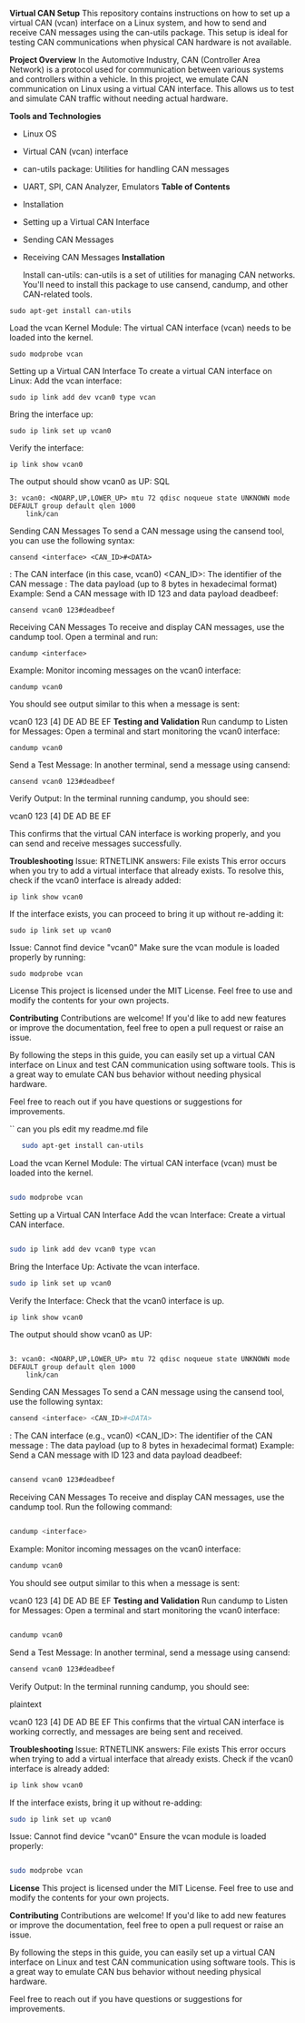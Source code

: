 **Virtual CAN Setup**
This repository contains instructions on how to set up a virtual CAN (vcan) interface on a Linux system, and how to send and receive CAN messages using the can-utils package. This setup is ideal for testing CAN communications when physical CAN hardware is not available.

**Project Overview**
In the Automotive Industry, CAN (Controller Area Network) is a protocol used for communication between various systems and controllers within a vehicle. In this project, we emulate CAN communication on Linux using a virtual CAN interface. This allows us to test and simulate CAN traffic without needing actual hardware.

**Tools and Technologies**
- Linux OS
- Virtual CAN (vcan) interface
- can-utils package: Utilities for handling CAN messages
- UART, SPI, CAN Analyzer, Emulators
**Table of Contents**
- Installation
- Setting up a Virtual CAN Interface
- Sending CAN Messages
- Receiving CAN Messages
**Installation**

  Install can-utils: can-utils is a set of utilities for managing CAN networks. You'll need to install this package to use cansend, candump, and other CAN-related tools.
```
sudo apt-get install can-utils

```
Load the vcan Kernel Module: The virtual CAN interface (vcan) needs to be loaded into the kernel.

```
sudo modprobe vcan
```
Setting up a Virtual CAN Interface
To create a virtual CAN interface on Linux:
Add the vcan interface:
```
sudo ip link add dev vcan0 type vcan

```
Bring the interface up:
```
sudo ip link set up vcan0
```
Verify the interface:
```
ip link show vcan0
```
The output should show vcan0 as UP:
SQL
```
3: vcan0: <NOARP,UP,LOWER_UP> mtu 72 qdisc noqueue state UNKNOWN mode DEFAULT group default qlen 1000
    link/can
````
Sending CAN Messages
To send a CAN message using the cansend tool, you can use the following syntax:
```
cansend <interface> <CAN_ID>#<DATA>
```
<interface>: The CAN interface (in this case, vcan0)
<CAN_ID>: The identifier of the CAN message
<DATA>: The data payload (up to 8 bytes in hexadecimal format)
Example:
Send a CAN message with ID 123 and data payload deadbeef:
```
cansend vcan0 123#deadbeef

```
Receiving CAN Messages
To receive and display CAN messages, use the candump tool. Open a terminal and run:

```
candump <interface>
```
Example:
Monitor incoming messages on the vcan0 interface:
```
candump vcan0
```
You should see output similar to this when a message is sent:
 
  vcan0  123   [4]  DE AD BE EF
**Testing and Validation**
Run candump to Listen for Messages: Open a terminal and start monitoring the vcan0 interface:
```
candump vcan0
```
Send a Test Message: In another terminal, send a message using cansend:
```
cansend vcan0 123#deadbeef
```
Verify Output: In the terminal running candump, you should see:

vcan0  123   [4]  DE AD BE EF

This confirms that the virtual CAN interface is working properly, and you can send and receive messages successfully.

**Troubleshooting**
Issue: RTNETLINK answers: File exists
This error occurs when you try to add a virtual interface that already exists. To resolve this, check if the vcan0 interface is already added:
```
ip link show vcan0
```
If the interface exists, you can proceed to bring it up without re-adding it:
```
sudo ip link set up vcan0
```
Issue: Cannot find device "vcan0"
Make sure the vcan module is loaded properly by running:
```
sudo modprobe vcan
```
License
This project is licensed under the MIT License. Feel free to use and modify the contents for your own projects.

**Contributing**
Contributions are welcome! If you'd like to add new features or improve the documentation, feel free to open a pull request or raise an issue.

By following the steps in this guide, you can easily set up a virtual CAN interface on Linux and test CAN communication using software tools. This is a great way to emulate CAN bus behavior without needing physical hardware.

Feel free to reach out if you have questions or suggestions for improvements.

`` can you pls edit my readme.md file
```bash
   sudo apt-get install can-utils
```
Load the vcan Kernel Module: The virtual CAN interface (vcan) must be loaded into the kernel.
```bash

sudo modprobe vcan
```
Setting up a Virtual CAN Interface
Add the vcan Interface: Create a virtual CAN interface.

```bash

sudo ip link add dev vcan0 type vcan
```
Bring the Interface Up: Activate the vcan interface.

```bash
sudo ip link set up vcan0
```
Verify the Interface: Check that the vcan0 interface is up.

```bash
ip link show vcan0
```
The output should show vcan0 as UP:

```plaintext

3: vcan0: <NOARP,UP,LOWER_UP> mtu 72 qdisc noqueue state UNKNOWN mode DEFAULT group default qlen 1000
    link/can
```
Sending CAN Messages
To send a CAN message using the cansend tool, use the following syntax:

```bash
cansend <interface> <CAN_ID>#<DATA>
```
<interface>: The CAN interface (e.g., vcan0)
<CAN_ID>: The identifier of the CAN message
<DATA>: The data payload (up to 8 bytes in hexadecimal format)
Example: Send a CAN message with ID 123 and data payload deadbeef:

```bash

cansend vcan0 123#deadbeef
```
Receiving CAN Messages
To receive and display CAN messages, use the candump tool. Run the following command:

```bash

candump <interface>
```
Example: Monitor incoming messages on the vcan0 interface:

```bash
candump vcan0
```
You should see output similar to this when a message is sent:

vcan0  123   [4]  DE AD BE EF
**Testing and Validation** 
Run candump to Listen for Messages: Open a terminal and start monitoring the vcan0 interface:

```bash

candump vcan0
```
Send a Test Message: In another terminal, send a message using cansend:

```bash
cansend vcan0 123#deadbeef
```
Verify Output: In the terminal running candump, you should see:

plaintext

vcan0  123   [4]  DE AD BE EF
This confirms that the virtual CAN interface is working correctly, and messages are being sent and received.

**Troubleshooting** 
Issue: RTNETLINK answers: File exists
This error occurs when trying to add a virtual interface that already exists. Check if the vcan0 interface is already added:

```bash
ip link show vcan0
```
If the interface exists, bring it up without re-adding:

```bash
sudo ip link set up vcan0
```
Issue: Cannot find device "vcan0"
Ensure the vcan module is loaded properly:

```bash

sudo modprobe vcan
```
**License**
This project is licensed under the MIT License. Feel free to use and modify the contents for your own projects.

**Contributing**
Contributions are welcome! If you'd like to add new features or improve the documentation, feel free to open a pull request or raise an issue.

By following the steps in this guide, you can easily set up a virtual CAN interface on Linux and test CAN communication using software tools. This is a great way to emulate CAN bus behavior without needing physical hardware.

Feel free to reach out if you have questions or suggestions for improvements.

